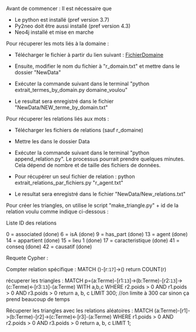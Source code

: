 Avant de commencer : 
Il est nécessaire que 
- Le python est installé (pref version 3.7)
- Py2neo doit être aussi installé (pref version 4.3)
- Neo4j installé et mise en marche


Pour récuperer les mots liés à la domaine : 

- Télécharger le fichier à partir du lien suivant : [FichierDomaine](http://www.jeuxdemots.org/JDM-LEXICALNET-FR/01212020-LEXICALNET-JEUXDEMOTS-R3.txt)

- Ensuite, modifier le nom du fichier à "r_domain.txt" et mettre dans le dossier "NewData"

- Exécuter la commande suivant dans le terminal "python extrait_termes_by_domain.py domaine_voulou" 

- Le resultat sera enregistré dans le fichier "NewData/NEW_terme_by_domain.txt"

Pour récuperer les relations liés aux mots : 

- Télécharger les fichiers de relations (sauf r_domaine)

- Mettre les dans le dossier Data 

- Exécuter la commande suivant dans le terminal "python append_relation.py". Le processus pourrait prendre quelques minutes. Cela dépend de nombre et de taille des fichiers de données. 

- Pour récupérer un seul fichier de relation : python extrait_relations_par_fichiers.py "r_agent.txt" 

- Le resultat sera enregistré dans le fichier "NewData/New_relations.txt"

Pour créer les triangles, on utilise le script "make_triangle.py" + id de la relation voulu comme indique ci-dessous : 

Liste ID des relations 

0 = associated (done)
6 = isA (done)
9 = has_part (done)
13 = agent (done)
14 = appartient (done)
15 = lieu 1 (done)
17 = caracteristique (done)
41 = conseq (done)
42 = causatif (done)

Requete Cypher :

Compter relation spécifique :
MATCH ()-[r:`17`]->() return COUNT(r)

récuperer les triangles :
MATCH p=(a:Terme)-[r1:`13`]->(b:Terme)-[r2:`13`]->(c:Terme)<-[r3:`13`]-(a:Terme) WITH a,b,c WHERE r2.poids > 0 AND r1.poids > 0 AND r3.poids > 0  return a, b, c LIMIT 300;
//on limite à 300 car sinon ça prend beaucoup de temps

Récuperer les triangles avec les relations aléatoires :
MATCH (a:Terme)-[r1]->(b:Terme)-[r2]->(c:Terme)<-[r3]-(a:Terme) WHERE r1.poids > 0 AND r2.poids > 0  AND r3.poids > 0 return a, b, c LIMIT 1;
